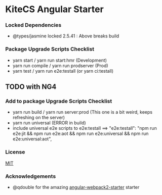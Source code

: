 # KiteCS Angular Starter

### Locked Dependencies
- @types/jasmine locked 2.5.41 : Above breaks build

### Package Upgrade Scripts Checklist
- yarn start / yarn run start:hmr (Development)
- yarn run compile / yarn run prodserver (Prod)
- yarn test / yarn run e2e:testall (or yarn ci:testall)

## TODO with NG4
### Add to package Upgrade Scripts Checklist
- yarn run build / yarn run server:prod (This one is a bit weird, keeps refreshing on the server)
- yarn run universal (ERROR in build)
- include universal e2e scripts to e2e:testall ==> "e2e:testall": "npm run e2e:jit && npm run e2e:aot && npm run e2e:universal && npm run e2e:universal:aot",

### License

[MIT](https://github.com/kemalcany/kitecs-angular-starter/blob/master/LICENSE)

### Acknowledgements

- @qdouble for the amazing [angular-webpack2-starter](https://github.com/qdouble/angular-webpack2-starter) starter